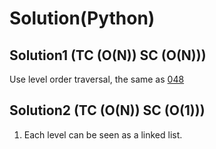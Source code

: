 # Solution(Python)

## Solution1 (TC (O(N)) SC (O(N)))

Use level order traversal, the same as [048](048.%20Populating%20Next%20Right%20Pointers%20in%20Each%20Node/README.md)

## Solution2 (TC (O(N)) SC (O(1)))

1. Each level can be seen as a linked list.
